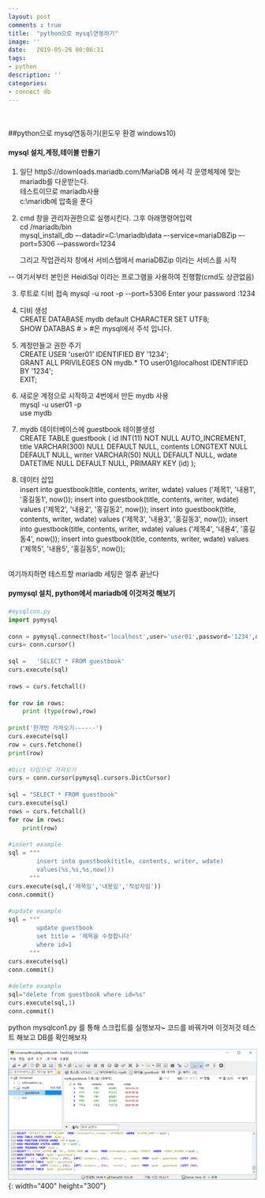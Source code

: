 ```yaml
---
layout: post
comments : true
title:  "python으로 mysql연동하기"
image: ''
date:   2019-05-28 00:06:31
tags:
- python
description: ''
categories:
- connect db
---
```





<br>
<br>
##python으로 mysql연동하기(윈도우 환경 windows10)

<h4>mysql 설치,계정,테이블 만들기</h4>

1. 일단  httpS://downloads.mariadb.com/MariaDB 에서 각 운영체제에 맞는 mariadb를 다운받는다.<br/>
    테스트이므로 mariadb사용<br/>
    c:\maridb에 압축을 푼다<br/>

2. cmd 창을 관리자권한으로 실행시킨다. 그후 아래명령어입력<br/>
    cd /mariadb/bin<br/>
    mysql_install_db –-datadir=C:\mariadb\data –-service=mariaDBZip –-port=5306 -–password=1234<br/>

    그리고 작업관리자 창에서 서비스탭에서 mariaDBZip 이라는 서비스를 시작<br/>

-- 여기서부터 본인은 HeidiSql 이라는 프로그램을 사용하여 진행함(cmd도 상관없음)

3. 루트로 디비 접속 
    mysql -u root -p --port=5306
    Enter your password :1234

4. 디비 생성<br/>
    CREATE DATABASE mydb default CHARACTER SET UTF8;<br/>
    SHOW DATABAS # > #은 mysql에서 주석 입니다.<br/>

5. 계정만들고 권한 주기<br/>
    CREATE USER 'user01' IDENTIFIED BY '1234';<br/>
    GRANT ALL PRIVILEGES ON mydb.* TO user01@localhost IDENTIFIED BY '1234';<br/>
    EXIT;<br/>

6. 새로운 계정으로 시작하고 4번에서 만든 mydb 사용<br/>
    mysql -u user01 -p<br/>
    use mydb<br/>

7. mydb 데이터베이스에 guestbook 테이블생성<br/>
    CREATE TABLE guestbook (
        id INT(11) NOT NULL AUTO_INCREMENT,
        title VARCHAR(300) NULL DEFAULT NULL,
        contents LONGTEXT NULL DEFAULT NULL,
        writer VARCHAR(50) NULL DEFAULT NULL,
        wdate DATETIME NULL DEFAULT NULL,
        PRIMARY KEY (id)
    );

8. 데이터 삽입<br/>
    insert into guestbook(title, contents, writer, wdate) values
    ('제목1', '내용1', '홍길동1', now());
    insert into guestbook(title, contents, writer, wdate) values
    ('제목2', '내용2', '홍길동2', now());
    insert into guestbook(title, contents, writer, wdate) values
    ('제목3', '내용3', '홍길동3', now());
    insert into guestbook(title, contents, writer, wdate) values
    ('제목4', '내용4', '홍길동4', now());
    insert into guestbook(title, contents, writer, wdate) values
    ('제목5', '내용5', '홍길동5', now());
<br/>
여기까지하면 테스트할 mariadb 세팅은 얼추 끝난다<br/>

<h4>pymysql 설치, python에서 mariadb에 이것저것 해보기</h4>


```python
#mysqlcon.py
import pymysql

conn = pymysql.connect(host='localhost',user='user01',password='1234',db='mydb',port=5306)
curs= conn.cursor()

sql =   'SELECT * FROM guestbook'
curs.execute(sql)

rows = curs.fetchall()

for row in rows:
    print (type(row),row)

print('한개만 가져오기------')
curs.execute(sql)
row = curs.fetchone()
print(row)

#Dict 타입으로 가져오기
curs = conn.cursor(pymysql.cursors.DictCursor)

sql = "SELECT * FROM guestbook"
curs.execute(sql)
rows = curs.fetchall()
for row in rows:
    print(row)

#insert example
sql = """
        insert into guestbook(title, contents, writer, wdate)
        values(%s,%s,%s,now())
      """
curs.execute(sql,('제목임','내용임','작성자임'))
conn.commit()

#update example
sql = """
        update guestbook
        set title = '제목을 수정합니다'
        where id=1
      """
curs.execute(sql)
conn.commit()

#delete example
sql="delete from guestbook where id=%s"
curs.execute(sql,1)
conn.commit()
```

python mysqlcon1.py 를 통해 스크립트를 실행보자~
코드를 바꿔가며 이것저것 테스트 해보고 DB를 확인해보자

![heidiSQL을 통해 확인한 DB](/assets/img/2019-05-28-mysql1.png){: width="400" height="300"}
